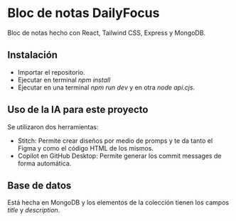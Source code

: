 # Bloc de notas DailyFocus

Bloc de notas hecho con React, Tailwind CSS, Express y MongoDB.

## Instalación

- Importar el repositorio.
- Ejecutar en terminal *npm install*
- Ejecutar en una terminal *npm run dev* y en otra *node api.cjs*.

## Uso de la IA para este proyecto
Se utilizaron dos herramientas:
- Stitch: Permite crear diseños por medio de promps y te da tanto el Figma y como el código HTML de los mismos.
- Copilot en GitHub Desktop: Permite generar los commit messages de forma automática.
  
## Base de datos
Está hecha en MongoDB y los elementos de la colección tienen los campos *title* y *description*.
